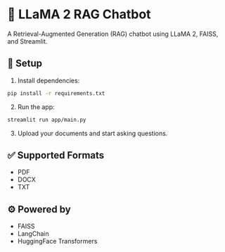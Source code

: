
# 🦙 LLaMA 2 RAG Chatbot

A Retrieval-Augmented Generation (RAG) chatbot using LLaMA 2, FAISS, and Streamlit.

## 🔧 Setup

1. Install dependencies:
```bash
pip install -r requirements.txt
```

2. Run the app:
```bash
streamlit run app/main.py
```

3. Upload your documents and start asking questions.

## ✅ Supported Formats

- PDF
- DOCX
- TXT

## ⚙️ Powered by

- FAISS
- LangChain
- HuggingFace Transformers
